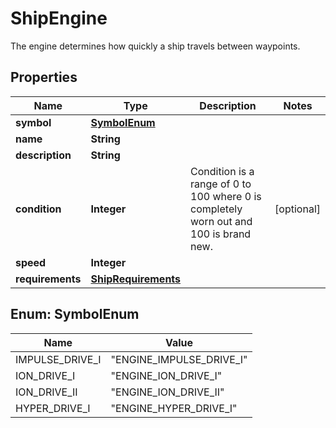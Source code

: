 

# ShipEngine

The engine determines how quickly a ship travels between waypoints.

## Properties

| Name | Type | Description | Notes |
|------------ | ------------- | ------------- | -------------|
|**symbol** | [**SymbolEnum**](#SymbolEnum) |  |  |
|**name** | **String** |  |  |
|**description** | **String** |  |  |
|**condition** | **Integer** | Condition is a range of 0 to 100 where 0 is completely worn out and 100 is brand new. |  [optional] |
|**speed** | **Integer** |  |  |
|**requirements** | [**ShipRequirements**](ShipRequirements.md) |  |  |



## Enum: SymbolEnum

| Name | Value |
|---- | -----|
| IMPULSE_DRIVE_I | &quot;ENGINE_IMPULSE_DRIVE_I&quot; |
| ION_DRIVE_I | &quot;ENGINE_ION_DRIVE_I&quot; |
| ION_DRIVE_II | &quot;ENGINE_ION_DRIVE_II&quot; |
| HYPER_DRIVE_I | &quot;ENGINE_HYPER_DRIVE_I&quot; |



